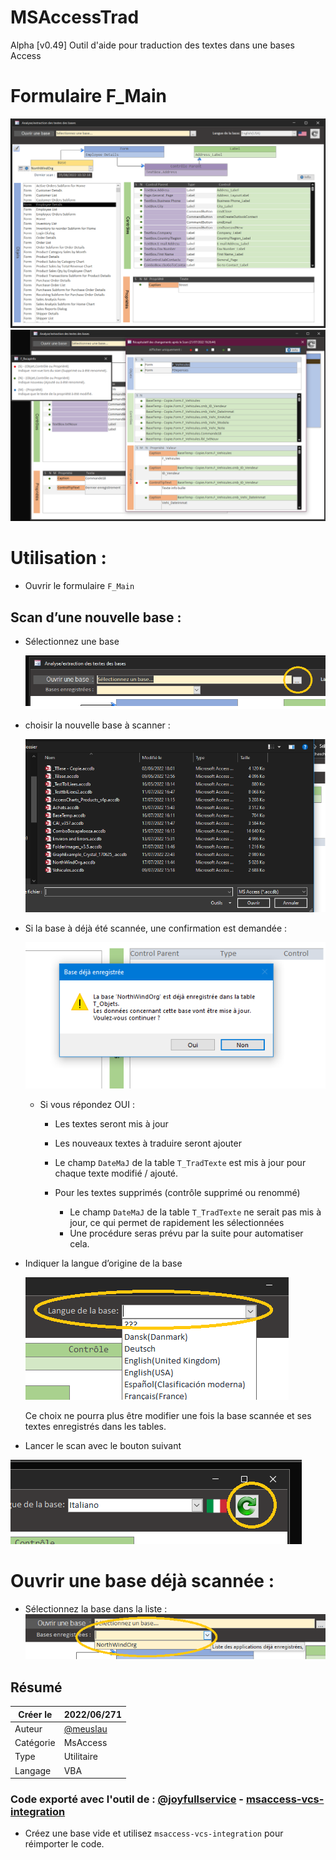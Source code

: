 # MSAccessTrad

Alpha [v0.49] Outil d'aide pour traduction des textes dans une bases Access

# Formulaire F_Main

![Formulaire de démarrage](Doc/F_Main01.png)
![Formulaire Récap](Doc/F_Main01-1.png)

# Utilisation :

- Ouvrir le formulaire `F_Main`

## Scan d’une nouvelle base :

- Sélectionnez une base

    ![Image01](Doc/Utilisation-01.png)

- choisir la nouvelle base à scanner :

    ![Image03](Doc/Utilisation-05.png)

- Si la base à déjà été scannée, une confirmation est demandée :

    ![Image02](Doc/Utilisation-02.png)

    - Si vous répondez OUI :

		- Les textes seront mis à jour
		- Les nouveaux textes à traduire seront ajouter
		- Le champ  `DateMaJ` de la table `T_TradTexte` est mis à jour pour chaque texte modifié / ajouté.
		- Pour les textes supprimés (contrôle supprimé ou renommé)

			- Le champ `DateMaJ` de la table `T_TradTexte` ne serait pas mis à jour, 
            ce qui permet de rapidement les sélectionnées
			- Une procédure seras prévu par la suite pour automatiser cela.

- Indiquer la langue d’origine de la base

    ![Image03](Doc/Utilisation-03.png)
    
	Ce choix ne pourra plus être modifier une fois la base scannée et ses textes enregistrés dans les tables.

- Lancer le scan avec le bouton suivant

![Image04](Doc/Utilisation-04.png)

# Ouvrir une base déjà scannée :
- Sélectionnez la base dans la liste :
![Image08](Doc/Utilisation-08.png)

## Résumé

|   Créer le|   2022/06/271|
| - | - |
|   Auteur| [@meuslau](https://github.com/meuslaur)|
|   Catégorie|   MsAccess|
|   Type|   Utilitaire|
|   Langage|   VBA|

### Code exporté avec l'outil de : [@joyfullservice](https://github.com/joyfullservice) - [msaccess-vcs-integration](https://github.com/joyfullservice/msaccess-vcs-integration)

- Créez une base vide et utilisez `msaccess-vcs-integration` pour réimporter le code.
